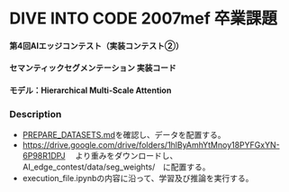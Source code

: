 # DIVE INTO CODE 2007mef 卒業課題
#### 第4回AIエッジコンテスト（実装コンテスト②）
#### セマンティックセグメンテーション 実装コード
#### モデル：Hierarchical Multi-Scale Attention

### Description
- [PREPARE_DATASETS.md](https://github.com/hideyuki-takahashi-s13/AI_edge_contest/blob/main/PREPARE_DATASETS.md)を確認し、データを配置する。
- https://drive.google.com/drive/folders/1hlByAmhYtMnoy18PYFGxYN-6P98R1DPJ
　より重みをダウンロードし、AI_edge_contest/data/seg_weights/　に配置する。
- execution_file.ipynbの内容に沿って、学習及び推論を実行する。
